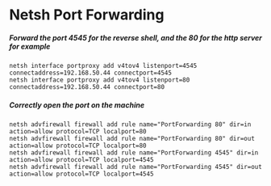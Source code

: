 # Netsh Port Forwarding

##### Forward the port 4545 for the reverse shell, and the 80 for the http server for example

    netsh interface portproxy add v4tov4 listenport=4545 connectaddress=192.168.50.44 connectport=4545
    netsh interface portproxy add v4tov4 listenport=80 connectaddress=192.168.50.44 connectport=80

##### Correctly open the port on the machine

    netsh advfirewall firewall add rule name="PortForwarding 80" dir=in action=allow protocol=TCP localport=80
    netsh advfirewall firewall add rule name="PortForwarding 80" dir=out action=allow protocol=TCP localport=80
    netsh advfirewall firewall add rule name="PortForwarding 4545" dir=in action=allow protocol=TCP localport=4545
    netsh advfirewall firewall add rule name="PortForwarding 4545" dir=out action=allow protocol=TCP localport=4545
